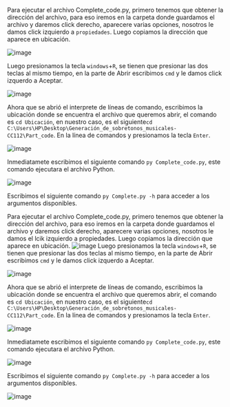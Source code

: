 Para ejecutar el archivo Complete_code.py, primero tenemos que obtener la dirección del archivo, para eso iremos en la carpeta donde guardamos el archivo y daremos click derecho, aparecere varias opciones, nosotros le damos click izquierdo a  `propiedades`. Luego copiamos la dirección que aparece en ubicación.

![image](https://github.com/NelN1/Proyecto-Formativo-C112/assets/129478048/c43fc19a-0ad8-4644-9cc1-f21e25d4c0bf)

Luego presionamos la tecla `windows`+`R`, se tienen que presionar las dos teclas al mismo tiempo, en la parte de Abrir escribimos `cmd` y le damos click izquerdo a Aceptar.

![image](https://github.com/NelN1/Proyecto-Formativo-C112/assets/129478048/97f67e8e-f1f6-4556-9d96-93069a9ee75e)

Ahora que se abrió el interprete de líneas de comando, escribimos la ubicación donde se encuentra el archivo que queremos abrir, el comando es `cd Ubicación`, en nuestro caso, es el siguiente`cd C:\Users\HP\Desktop\Generación_de_sobretonos_musicales-CC112\Part_code`. En la línea de comandos y presionamos la tecla `Enter`.

![image](https://github.com/NelN1/Proyecto-Formativo-C112/assets/129478048/5def5883-41f3-4145-901f-e542229c0303)

Inmediatamete escribimos el siguiente comando `py Complete_code.py`, este comando ejecutara el archivo Python.

![image](https://github.com/NelN1/Proyecto-Formativo-C112/assets/129478048/3e05f285-7905-4d47-94bf-86a9ffc70bfb)

Escribimos el siguiente comando `py Complete.py -h` para acceder a los argumentos disponibles.

Para ejecutar el archivo Complete_code.py, primero tenemos que obtener la dirección del archivo, para eso iremos en la carpeta donde guardamos el archivo y daremos click derecho, aparecere varias opciones, nosotros le damos el lcik izquierdo a propiedades. Luego copiamos la dirección que aparece en ubicación.
![image](https://github.com/NelN1/Proyecto-Formativo-C112/assets/129478048/c43fc19a-0ad8-4644-9cc1-f21e25d4c0bf)
Luego presionamos la tecla `windows`+`R`, se tienen que presionar las dos teclas al mismo tiempo, en la parte de Abrir escribimos `cmd` y le damos click izquerdo a Aceptar.

![image](https://github.com/NelN1/Proyecto-Formativo-C112/assets/129478048/97f67e8e-f1f6-4556-9d96-93069a9ee75e)

Ahora que se abrió el interprete de líneas de comando, escribimos la ubicación donde se encuentra el archivo que queremos abrir, el comando es `cd Ubicación`, en nuestro caso, es el siguiente`cd C:\Users\HP\Desktop\Generación_de_sobretonos_musicales-CC112\Part_code`. En la línea de comandos y presionamos la tecla `Enter`.

![image](https://github.com/NelN1/Proyecto-Formativo-C112/assets/129478048/5def5883-41f3-4145-901f-e542229c0303)

Inmediatamete escribimos el siguiente comando `py Complete_code.py`, este comando ejecutara el archivo Python.

![image](https://github.com/NelN1/Proyecto-Formativo-C112/assets/129478048/3e05f285-7905-4d47-94bf-86a9ffc70bfb)

Escribimos el siguiente comando `py Complete.py -h` para acceder a los argumentos disponibles.

![image](https://github.com/NelN1/Proyecto-Formativo-C112/assets/129478048/c4c4c62b-2187-4545-a990-5b979910613d)
